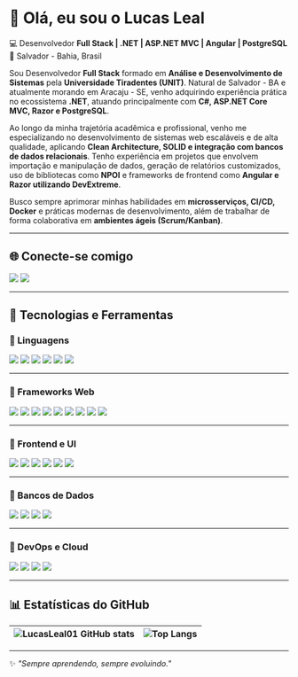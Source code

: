 # 👋 Olá, eu sou o Lucas Leal  

💻 Desenvolvedor **Full Stack | .NET | ASP.NET MVC | Angular | PostgreSQL**  
📍 Salvador - Bahia, Brasil  

Sou Desenvolvedor **Full Stack** formado em **Análise e Desenvolvimento de Sistemas** pela **Universidade Tiradentes (UNIT)**. Natural de Salvador - BA e atualmente morando em Aracaju - SE, venho adquirindo experiência prática no ecossistema **.NET**, atuando principalmente com **C#, ASP.NET Core MVC, Razor e PostgreSQL**.

Ao longo da minha trajetória acadêmica e profissional, venho me especializando no desenvolvimento de sistemas web escaláveis e de alta qualidade, aplicando **Clean Architecture, SOLID e integração com bancos de dados relacionais**. Tenho experiência em projetos que envolvem importação e manipulação de dados, geração de relatórios customizados, uso de bibliotecas como **NPOI** e frameworks de frontend como **Angular e Razor utilizando DevExtreme**.

Busco sempre aprimorar minhas habilidades em **microsserviços, CI/CD, Docker** e práticas modernas de desenvolvimento, além de trabalhar de forma colaborativa em **ambientes ágeis (Scrum/Kanban)**.

---

## 🌐 Conecte-se comigo  

<p>
  <a href="https://www.linkedin.com/in/luccasleaal/"><img src="https://img.shields.io/badge/LinkedIn-0077B5?style=for-the-badge&logo=linkedin&logoColor=white"/></a>
  <a href="https://github.com/LucasLeal01"><img src="https://img.shields.io/badge/GitHub-000?style=for-the-badge&logo=github&logoColor=white"/></a>
</p>

---

## 🚀 Tecnologias e Ferramentas  

### 🔹 Linguagens  
<p>
  <img src="https://img.shields.io/badge/C%23-239120?style=for-the-badge&logo=csharp&logoColor=white"/>
  <img src="https://img.shields.io/badge/JavaScript-F7DF1E?style=for-the-badge&logo=javascript&logoColor=black"/>
  <img src="https://img.shields.io/badge/TypeScript-3178C6?style=for-the-badge&logo=typescript&logoColor=white"/>
  <img src="https://img.shields.io/badge/Python-3776AB?style=for-the-badge&logo=python&logoColor=white"/>
  <img src="https://img.shields.io/badge/Dart-0175C2?style=for-the-badge&logo=dart&logoColor=white"/>
  <img src="https://img.shields.io/badge/Go-00ADD8?style=for-the-badge&logo=go&logoColor=white"/>
</p>

---

### 🔹 Frameworks Web  
<p>
  <img src="https://img.shields.io/badge/.NET-512BD4?style=for-the-badge&logo=dotnet&logoColor=white"/>
  <img src="https://img.shields.io/badge/ASP.NET%20MVC-5C2D91?style=for-the-badge&logo=.net&logoColor=white"/>
  <img src="https://img.shields.io/badge/Razor-68217A?style=for-the-badge&logo=dotnet&logoColor=white"/>
  <img src="https://img.shields.io/badge/Angular-DD0031?style=for-the-badge&logo=angular&logoColor=white"/>
  <img src="https://img.shields.io/badge/Next.js-000000?style=for-the-badge&logo=nextdotjs&logoColor=white"/>
  <img src="https://img.shields.io/badge/NestJS-E0234E?style=for-the-badge&logo=nestjs&logoColor=white"/>
  <img src="https://img.shields.io/badge/Node.js-339933?style=for-the-badge&logo=nodedotjs&logoColor=white"/>
  <img src="https://img.shields.io/badge/Express-000000?style=for-the-badge&logo=express&logoColor=white"/>
  <img src="https://img.shields.io/badge/Django-092E20?style=for-the-badge&logo=django&logoColor=white"/>
</p>

---

### 🔹 Frontend e UI  
<p>
  <img src="https://img.shields.io/badge/HTML5-E34F26?style=for-the-badge&logo=html5&logoColor=white"/>
  <img src="https://img.shields.io/badge/CSS3-1572B6?style=for-the-badge&logo=css3&logoColor=white"/>
  <img src="https://img.shields.io/badge/Bootstrap-563D7C?style=for-the-badge&logo=bootstrap&logoColor=white"/>
  <img src="https://img.shields.io/badge/Angular%20Material-757575?style=for-the-badge&logo=angular&logoColor=white"/>
  <img src="https://img.shields.io/badge/DevExtreme-005FAD?style=for-the-badge&logo=devexpress&logoColor=white"/>
  <img src="https://img.shields.io/badge/jQuery-0769AD?style=for-the-badge&logo=jquery&logoColor=white"/>
</p>

---

### 🔹 Bancos de Dados  
<p>
  <img src="https://img.shields.io/badge/PostgreSQL-316192?style=for-the-badge&logo=postgresql&logoColor=white"/>
  <img src="https://img.shields.io/badge/SQL%20Server-CC2927?style=for-the-badge&logo=microsoftsqlserver&logoColor=white"/>
  <img src="https://img.shields.io/badge/MySQL-4479A1?style=for-the-badge&logo=mysql&logoColor=white"/>
  <img src="https://img.shields.io/badge/Firestore-FFCA28?style=for-the-badge&logo=firebase&logoColor=black"/>
</p>

---

### 🔹 DevOps e Cloud  
<p>
  <img src="https://img.shields.io/badge/Docker-2496ED?style=for-the-badge&logo=docker&logoColor=white"/>
  <img src="https://img.shields.io/badge/GitHub%20Actions-2088FF?style=for-the-badge&logo=githubactions&logoColor=white"/>
  <img src="https://img.shields.io/badge/AWS-232F3E?style=for-the-badge&logo=amazonaws&logoColor=white"/>
  <img src="https://img.shields.io/badge/Firebase-FFCA28?style=for-the-badge&logo=firebase&logoColor=black"/>
</p>

---

## 📊 Estatísticas do GitHub  

| ![LucasLeal01 GitHub stats](https://github-readme-stats.vercel.app/api?username=LucasLeal01&show_icons=true&theme=radical) | ![Top Langs](https://github-readme-stats.vercel.app/api/top-langs/?username=LucasLeal01&layout=compact&theme=radical) |
|---|---| 

---

✨ *"Sempre aprendendo, sempre evoluindo."*
